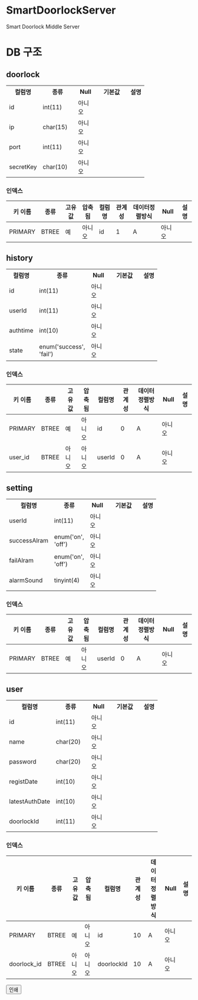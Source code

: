 # SmartDoorlockServer
Smart Doorlock Middle Server

# DB 구조

<div id="page_content"><div>
<h2>doorlock</h2>

<table width="100%" class="print">
<tbody><tr><th width="50">컬럼명</th>
    <th width="80">종류</th>
    <th width="40">Null</th>
    <th width="70">기본값</th>
        <th>설명</th>
</tr>
    <tr class="odd">
    <td class="nowrap">
        id    </td>
    <td class="nowrap" lang="en" dir="ltr">int(11)</td>
    <td>아니오</td>
    <td class="nowrap"></td>
            <td></td>
</tr>
        <tr class="even">
    <td class="nowrap">
        ip    </td>
    <td class="nowrap" lang="en" dir="ltr">char(15)</td>
    <td>아니오</td>
    <td class="nowrap"></td>
            <td></td>
</tr>
        <tr class="odd">
    <td class="nowrap">
        port    </td>
    <td class="nowrap" lang="en" dir="ltr">int(11)</td>
    <td>아니오</td>
    <td class="nowrap"></td>
            <td></td>
</tr>
        <tr class="even">
    <td class="nowrap">
        secretKey    </td>
    <td class="nowrap" lang="en" dir="ltr">char(10)</td>
    <td>아니오</td>
    <td class="nowrap"></td>
            <td></td>
</tr>
        </tbody></table>
<h3>인덱스</h3>
<table id="table_index"><thead><tr><th>키 이름</th><th>종류</th><th>고유값</th><th>압축됨</th><th>컬럼명</th><th>관계성</th><th>데이터정렬방식</th><th>Null</th><th>설명</th></tr></thead><tbody><tr class="noclick odd"><td rowspan="1">PRIMARY</td><td rowspan="1">BTREE</td><td rowspan="1">예</td><td rowspan="1">아니오</td><td>id</td><td>1</td><td>A</td><td>아니오</td><td rowspan="1"></td></tr></tbody></table></div>
    <div>
<h2>history</h2>

<table width="100%" class="print">
<tbody><tr><th width="50">컬럼명</th>
    <th width="80">종류</th>
    <th width="40">Null</th>
    <th width="70">기본값</th>
        <th>설명</th>
</tr>
    <tr class="odd">
    <td class="nowrap">
        id    </td>
    <td class="nowrap" lang="en" dir="ltr">int(11)</td>
    <td>아니오</td>
    <td class="nowrap"></td>
            <td></td>
</tr>
        <tr class="even">
    <td class="nowrap">
        userId    </td>
    <td class="nowrap" lang="en" dir="ltr">int(11)</td>
    <td>아니오</td>
    <td class="nowrap"></td>
            <td></td>
</tr>
        <tr class="odd">
    <td class="nowrap">
        authtime    </td>
    <td class="nowrap" lang="en" dir="ltr">int(10)</td>
    <td>아니오</td>
    <td class="nowrap"></td>
            <td></td>
</tr>
        <tr class="even">
    <td class="nowrap">
        state    </td>
    <td lang="en" dir="ltr">enum('success', 'fail')</td>
    <td>아니오</td>
    <td class="nowrap"></td>
            <td></td>
</tr>
        </tbody></table>
<h3>인덱스</h3>
<table id="table_index"><thead><tr><th>키 이름</th><th>종류</th><th>고유값</th><th>압축됨</th><th>컬럼명</th><th>관계성</th><th>데이터정렬방식</th><th>Null</th><th>설명</th></tr></thead><tbody><tr class="noclick odd"><td rowspan="1">PRIMARY</td><td rowspan="1">BTREE</td><td rowspan="1">예</td><td rowspan="1">아니오</td><td>id</td><td>0</td><td>A</td><td>아니오</td><td rowspan="1"></td></tr><tr class="noclick even"><td rowspan="1">user_id</td><td rowspan="1">BTREE</td><td rowspan="1">아니오</td><td rowspan="1">아니오</td><td>userId</td><td>0</td><td>A</td><td>아니오</td><td rowspan="1"></td></tr></tbody></table></div>
    <div>
<h2>setting</h2>

<table width="100%" class="print">
<tbody><tr><th width="50">컬럼명</th>
    <th width="80">종류</th>
    <th width="40">Null</th>
    <th width="70">기본값</th>
        <th>설명</th>
</tr>
    <tr class="odd">
    <td class="nowrap">
        userId    </td>
    <td class="nowrap" lang="en" dir="ltr">int(11)</td>
    <td>아니오</td>
    <td class="nowrap"></td>
            <td></td>
</tr>
        <tr class="even">
    <td class="nowrap">
        successAlram    </td>
    <td lang="en" dir="ltr">enum('on', 'off')</td>
    <td>아니오</td>
    <td class="nowrap"></td>
            <td></td>
</tr>
        <tr class="odd">
    <td class="nowrap">
        failAlram    </td>
    <td lang="en" dir="ltr">enum('on', 'off')</td>
    <td>아니오</td>
    <td class="nowrap"></td>
            <td></td>
</tr>
        <tr class="even">
    <td class="nowrap">
        alarmSound    </td>
    <td class="nowrap" lang="en" dir="ltr">tinyint(4)</td>
    <td>아니오</td>
    <td class="nowrap"></td>
            <td></td>
</tr>
        </tbody></table>
<h3>인덱스</h3>
<table id="table_index"><thead><tr><th>키 이름</th><th>종류</th><th>고유값</th><th>압축됨</th><th>컬럼명</th><th>관계성</th><th>데이터정렬방식</th><th>Null</th><th>설명</th></tr></thead><tbody><tr class="noclick odd"><td rowspan="1">PRIMARY</td><td rowspan="1">BTREE</td><td rowspan="1">예</td><td rowspan="1">아니오</td><td>userId</td><td>0</td><td>A</td><td>아니오</td><td rowspan="1"></td></tr></tbody></table></div>
    <div>
<h2>user</h2>

<table width="100%" class="print">
<tbody><tr><th width="50">컬럼명</th>
    <th width="80">종류</th>
    <th width="40">Null</th>
    <th width="70">기본값</th>
        <th>설명</th>
</tr>
    <tr class="odd">
    <td class="nowrap">
        id    </td>
    <td class="nowrap" lang="en" dir="ltr">int(11)</td>
    <td>아니오</td>
    <td class="nowrap"></td>
            <td></td>
</tr>
        <tr class="even">
    <td class="nowrap">
        name    </td>
    <td class="nowrap" lang="en" dir="ltr">char(20)</td>
    <td>아니오</td>
    <td class="nowrap"></td>
            <td></td>
</tr>
        <tr class="odd">
    <td class="nowrap">
        password    </td>
    <td class="nowrap" lang="en" dir="ltr">char(20)</td>
    <td>아니오</td>
    <td class="nowrap"></td>
            <td></td>
</tr>
        <tr class="even">
    <td class="nowrap">
        registDate    </td>
    <td class="nowrap" lang="en" dir="ltr">int(10)</td>
    <td>아니오</td>
    <td class="nowrap"></td>
            <td></td>
</tr>
        <tr class="odd">
    <td class="nowrap">
        latestAuthDate    </td>
    <td class="nowrap" lang="en" dir="ltr">int(10)</td>
    <td>아니오</td>
    <td class="nowrap"></td>
            <td></td>
</tr>
        <tr class="even">
    <td class="nowrap">
        doorlockId    </td>
    <td class="nowrap" lang="en" dir="ltr">int(11)</td>
    <td>아니오</td>
    <td class="nowrap"></td>
            <td></td>
</tr>
        </tbody></table>
<h3>인덱스</h3>
<table id="table_index"><thead><tr><th>키 이름</th><th>종류</th><th>고유값</th><th>압축됨</th><th>컬럼명</th><th>관계성</th><th>데이터정렬방식</th><th>Null</th><th>설명</th></tr></thead><tbody><tr class="noclick odd"><td rowspan="1">PRIMARY</td><td rowspan="1">BTREE</td><td rowspan="1">예</td><td rowspan="1">아니오</td><td>id</td><td>10</td><td>A</td><td>아니오</td><td rowspan="1"></td></tr><tr class="noclick even"><td rowspan="1">doorlock_id</td><td rowspan="1">BTREE</td><td rowspan="1">아니오</td><td rowspan="1">아니오</td><td>doorlockId</td><td>10</td><td>A</td><td>아니오</td><td rowspan="1"></td></tr></tbody></table></div>
    <p class="print_ignore"><input type="button" class="button" id="print" value="인쇄"></p></div>
